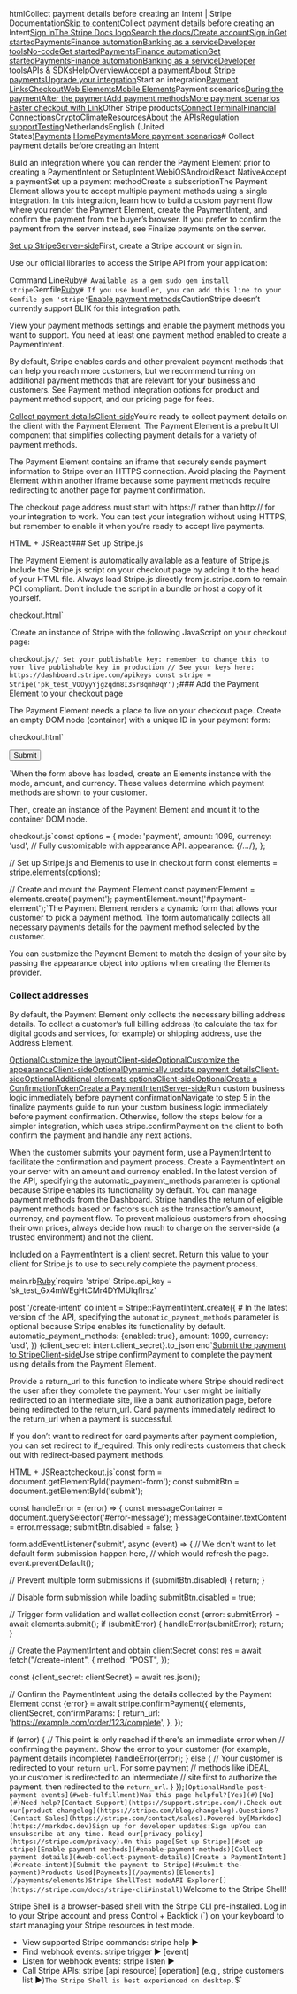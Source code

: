 htmlCollect payment details before creating an Intent | Stripe Documentation[Skip to content](#main-content)Collect payment details before creating an Intent[Sign in](https://dashboard.stripe.com/login?redirect=https%3A%2F%2Fdocs.stripe.com%2Fpayments%2Faccept-a-payment-deferred)[The Stripe Docs logo](/)[Search the docs/](#)[Create account](https://dashboard.stripe.com/register)[Sign in](https://dashboard.stripe.com/login?redirect=https%3A%2F%2Fdocs.stripe.com%2Fpayments%2Faccept-a-payment-deferred)[Get started](/get-started)[Payments](/payments)[Finance automation](/finance-automation)[Banking as a service](/financial-services)[Developer tools](/development)[No-code](/no-code)[Get started](/get-started)[Payments](/payments)[Finance automation](/finance-automation)[](#)[Get started](/get-started)[Payments](/payments)[Finance automation](/finance-automation)[Banking as a service](/financial-services)[Developer tools](/development)[](#)APIs & SDKsHelp[Overview](/docs/payments)[Accept a payment](#)[About Stripe payments](#)[Upgrade your integration](/docs/payments/upgrades)Start an integration[Payment Links](#)[Checkout](#)[Web Elements](#)[Mobile Elements](#)Payment scenarios[During the payment](#)[After the payment](#)[Add payment methods](#)[More payment scenarios](#)
[Faster checkout with Link](#)Other Stripe products[Connect](#)[Terminal](#)[Financial Connections](#)[Crypto](#)[Climate](#)Resources[About the APIs](#)[Regulation support](#)[Testing](/docs/testing)NetherlandsEnglish (United States)[](#)[](#)[Payments](/payments)·[Home](/docs)[Payments](/docs/payments)[More payment scenarios](/docs/payments/more-payment-scenarios)# Collect payment details before creating an Intent

Build an integration where you can render the Payment Element prior to creating a PaymentIntent or SetupIntent.WebiOSAndroidReact NativeAccept a paymentSet up a payment methodCreate a subscriptionThe Payment Element allows you to accept multiple payment methods using a single integration. In this integration, learn how to build a custom payment flow where you render the Payment Element, create the PaymentIntent, and confirm the payment from the buyer’s browser. If you prefer to confirm the payment from the server instead, see Finalize payments on the server.

[Set up StripeServer-side](#set-up-stripe)First, create a Stripe account or sign in.

Use our official libraries to access the Stripe API from your application:

Command Line[Ruby](#)`# Available as a gem
sudo gem install stripe`Gemfile[Ruby](#)`# If you use bundler, you can add this line to your Gemfile
gem 'stripe'`[Enable payment methods](#enable-payment-methods)CautionStripe doesn’t currently support BLIK for this integration path.

View your payment methods settings and enable the payment methods you want to support. You need at least one payment method enabled to create a PaymentIntent.

By default, Stripe enables cards and other prevalent payment methods that can help you reach more customers, but we recommend turning on additional payment methods that are relevant for your business and customers. See Payment method integration options for product and payment method support, and our pricing page for fees.

[Collect payment detailsClient-side](#web-collect-payment-details)You’re ready to collect payment details on the client with the Payment Element. The Payment Element is a prebuilt UI component that simplifies collecting payment details for a variety of payment methods.

The Payment Element contains an iframe that securely sends payment information to Stripe over an HTTPS connection. Avoid placing the Payment Element within another iframe because some payment methods require redirecting to another page for payment confirmation.

The checkout page address must start with https:// rather than http:// for your integration to work. You can test your integration without using HTTPS, but remember to enable it when you’re ready to accept live payments.

HTML + JSReact### Set up Stripe.js

The Payment Element is automatically available as a feature of Stripe.js. Include the Stripe.js script on your checkout page by adding it to the head of your HTML file. Always load Stripe.js directly from js.stripe.com to remain PCI compliant. Don’t include the script in a bundle or host a copy of it yourself.

checkout.html`<head>
  <title>Checkout</title>
  <script src="https://js.stripe.com/v3/"></script>
</head>`Create an instance of Stripe with the following JavaScript on your checkout page:

checkout.js`// Set your publishable key: remember to change this to your live publishable key in production
// See your keys here: https://dashboard.stripe.com/apikeys
const stripe = Stripe('pk_test_VOOyyYjgzqdm8I3SrBqmh9qY');`### Add the Payment Element to your checkout page

The Payment Element needs a place to live on your checkout page. Create an empty DOM node (container) with a unique ID in your payment form:

checkout.html`<form id="payment-form">
  <div id="payment-element">
    <!-- Elements will create form elements here -->
  </div>
  <button id="submit">Submit</button>
  <div id="error-message">
    <!-- Display error message to your customers here -->
  </div>
</form>`When the form above has loaded, create an Elements instance with the mode, amount, and currency. These values determine which payment methods are shown to your customer.

Then, create an instance of the Payment Element and mount it to the container DOM node.

checkout.js`const options = {
  mode: 'payment',
  amount: 1099,
  currency: 'usd',
  // Fully customizable with appearance API.
  appearance: {/*...*/},
};

// Set up Stripe.js and Elements to use in checkout form
const elements = stripe.elements(options);

// Create and mount the Payment Element
const paymentElement = elements.create('payment');
paymentElement.mount('#payment-element');`The Payment Element renders a dynamic form that allows your customer to pick a payment method. The form automatically collects all necessary payments details for the payment method selected by the customer.

You can customize the Payment Element to match the design of your site by passing the appearance object into options when creating the Elements provider.

### Collect addresses

By default, the Payment Element only collects the necessary billing address details. To collect a customer’s full billing address (to calculate the tax for digital goods and services, for example) or shipping address, use the Address Element.

[OptionalCustomize the layoutClient-side](#customize-layout)[OptionalCustomize the appearanceClient-side](#customize-appearance)[OptionalDynamically update payment detailsClient-side](#dynamic-updates)[OptionalAdditional elements optionsClient-side](#additional-options)[OptionalCreate a ConfirmationToken](#create-ct)[Create a PaymentIntentServer-side](#create-intent)Run custom business logic immediately before payment confirmationNavigate to step 5 in the finalize payments guide to run your custom business logic immediately before payment confirmation. Otherwise, follow the steps below for a simpler integration, which uses stripe.confirmPayment on the client to both confirm the payment and handle any next actions.

When the customer submits your payment form, use a PaymentIntent to facilitate the confirmation and payment process. Create a PaymentIntent on your server with an amount and currency enabled. In the latest version of the API, specifying the automatic_payment_methods parameter is optional because Stripe enables its functionality by default. You can manage payment methods from the Dashboard. Stripe handles the return of eligible payment methods based on factors such as the transaction’s amount, currency, and payment flow. To prevent malicious customers from choosing their own prices, always decide how much to charge on the server-side (a trusted environment) and not the client.

Included on a PaymentIntent is a client secret. Return this value to your client for Stripe.js to use to securely complete the payment process.

main.rb[Ruby](#)`require 'stripe'
Stripe.api_key = 'sk_test_Gx4mWEgHtCMr4DYMUIqfIrsz'

post '/create-intent' do
  intent = Stripe::PaymentIntent.create({
    # In the latest version of the API, specifying the `automatic_payment_methods` parameter is optional because Stripe enables its functionality by default.
    automatic_payment_methods: {enabled: true},
    amount: 1099,
    currency: 'usd',
  })
  {client_secret: intent.client_secret}.to_json
end`[Submit the payment to StripeClient-side](#submit-the-payment)Use stripe.confirmPayment to complete the payment using details from the Payment Element.

Provide a return_url to this function to indicate where Stripe should redirect the user after they complete the payment. Your user might be initially redirected to an intermediate site, like a bank authorization page, before being redirected to the return_url. Card payments immediately redirect to the return_url when a payment is successful.

If you don’t want to redirect for card payments after payment completion, you can set redirect to if_required. This only redirects customers that check out with redirect-based payment methods.

HTML + JSReactcheckout.js`const form = document.getElementById('payment-form');
const submitBtn = document.getElementById('submit');

const handleError = (error) => {
  const messageContainer = document.querySelector('#error-message');
  messageContainer.textContent = error.message;
  submitBtn.disabled = false;
}

form.addEventListener('submit', async (event) => {
  // We don't want to let default form submission happen here,
  // which would refresh the page.
  event.preventDefault();

  // Prevent multiple form submissions
  if (submitBtn.disabled) {
    return;
  }

  // Disable form submission while loading
  submitBtn.disabled = true;

  // Trigger form validation and wallet collection
  const {error: submitError} = await elements.submit();
  if (submitError) {
    handleError(submitError);
    return;
  }

  // Create the PaymentIntent and obtain clientSecret
  const res = await fetch("/create-intent", {
    method: "POST",
  });

  const {client_secret: clientSecret} = await res.json();

  // Confirm the PaymentIntent using the details collected by the Payment Element
  const {error} = await stripe.confirmPayment({
    elements,
    clientSecret,
    confirmParams: {
      return_url: 'https://example.com/order/123/complete',
    },
  });

  if (error) {
    // This point is only reached if there's an immediate error when
    // confirming the payment. Show the error to your customer (for example, payment details incomplete)
    handleError(error);
  } else {
    // Your customer is redirected to your `return_url`. For some payment
    // methods like iDEAL, your customer is redirected to an intermediate
    // site first to authorize the payment, then redirected to the `return_url`.
  }
});`[OptionalHandle post-payment events](#web-fulfillment)Was this page helpful?[Yes](#)[No](#)Need help?[Contact Support](https://support.stripe.com/).Check out our[product changelog](https://stripe.com/blog/changelog).Questions?[Contact Sales](https://stripe.com/contact/sales).Powered by[Markdoc](https://markdoc.dev)Sign up for developer updates:Sign upYou can unsubscribe at any time. Read our[privacy policy](https://stripe.com/privacy).On this page[Set up Stripe](#set-up-stripe)[Enable payment methods](#enable-payment-methods)[Collect payment details](#web-collect-payment-details)[Create a PaymentIntent](#create-intent)[Submit the payment to Stripe](#submit-the-payment)Products Used[Payments](/payments)[Elements](/payments/elements)Stripe ShellTest modeAPI Explorer[](https://stripe.com/docs/stripe-cli#install)`Welcome to the Stripe Shell!

Stripe Shell is a browser-based shell with the Stripe CLI pre-installed. Log in to your
Stripe account and press Control + Backtick (`) on your keyboard to start managing your Stripe
resources in test mode.

- View supported Stripe commands: stripe help ▶️
- Find webhook events: stripe trigger ▶️ [event]
- Listen for webhook events: stripe listen ▶
- Call Stripe APIs: stripe [api resource] [operation] (e.g., stripe customers list ▶️)`The Stripe Shell is best experienced on desktop.`$`